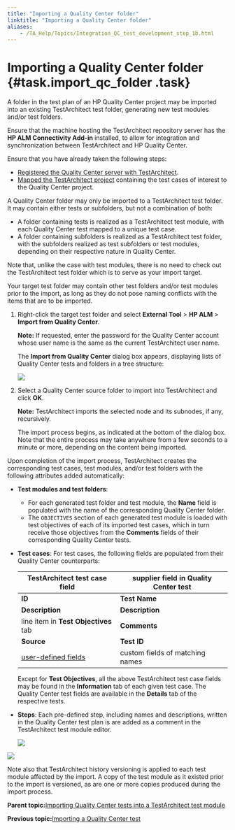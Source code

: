 ```yaml
--- 
title: "Importing a Quality Center folder"
linktitle: "Importing a Quality Center folder"
aliases: 
    - /TA_Help/Topics/Integration_QC_test_development_step_1b.html
---
```

# Importing a Quality Center folder {#task.import_qc_folder .task}

A folder in the test plan of an HP Quality Center project may be imported into an existing TestArchitect test folder, generating new test modules and/or test folders.

Ensure that the machine hosting the TestArchitect repository server has the **HP ALM Connectivity Add-in** installed, to allow for integration and synchronization between TestArchitect and HP Quality Center.

Ensure that you have already taken the following steps:

-   [Registered the Quality Center server with TestArchitect](Integration_QC_connecting_repo_to_QC_server_step_1.html).
-   [Mapped the TestArchitect project](Integration_QC_connecting_repo_to_QC_server_step_2.html) containing the test cases of interest to the Quality Center project.

A Quality Center folder may only be imported to a TestArchitect test folder. It may contain either tests or subfolders, but not a combination of both:

-   A folder containing tests is realized as a TestArchitect test module, with each Quality Center test mapped to a unique test case.
-   A folder containing subfolders is realized as a TestArchitect test folder, with the subfolders realized as test subfolders or test modules, depending on their respective nature in Quality Center.

Note that, unlike the case with test modules, there is no need to check out the TestArchitect test folder which is to serve as your import target.

Your target test folder may contain other test folders and/or test modules prior to the import, as long as they do not pose naming conflicts with the items that are to be imported.

1.  Right-click the target test folder and select **External Tool** \> **HP ALM** \> **Import from Quality Center**.

    **Note:** If requested, enter the password for the Quality Center account whose user name is the same as the current TestArchitect user name.

    The **Import from Quality Center** dialog box appears, displaying lists of Quality Center tests and folders in a tree structure:

    ![](../Images/QC_import_test_case.png)

2.  Select a Quality Center source folder to import into TestArchitect and click **OK**.

    **Note:** TestArchitect imports the selected node and its subnodes, if any, recursively.

    The import process begins, as indicated at the bottom of the dialog box. Note that the entire process may take anywhere from a few seconds to a minute or more, depending on the content being imported.


Upon completion of the import process, TestArchitect creates the corresponding test cases, test modules, and/or test folders with the following attributes added automatically:

-   **Test modules and test folders**:
    -   For each generated test folder and test module, the **Name** field is populated with the name of the corresponding Quality Center folder.
    -   The `OBJECTIVES` section of each generated test module is loaded with test objectives of each of its imported test cases, which in turn receive those objectives from the **Comments** fields of their corresponding Quality Center tests.
-   **Test cases**: For test cases, the following fields are populated from their Quality Center counterparts:

    |TestArchitect test case field|supplier field in Quality Center test|
    |-----------------------------|-------------------------------------|
    |**ID**|**Test Name**|
    |**Description**|**Description**|
    |line item in **Test Objectives** tab|**Comments**|
    |**Source**|**Test ID**|
    |[user-defined fields](../../TA_Administration/Topics/User_defined_fields.html)|custom fields of matching names|

    Except for **Test Objectives**, all the above TestArchitect test case fields may be found in the **Information** tab of each given test case. The Quality Center test fields are available in the **Details** tab of the respective tests.

-   **Steps**: Each pre-defined step, including names and descriptions, written in the Quality Center test plan is are added as a comment in the TestArchitect test module editor.

    ![](../Images/QC_import_test_case_2.png)


![](../Images/QC_import_test_case_mapped_ID.png)

Note also that TestArchitect history versioning is applied to each test module affected by the import. A copy of the test module as it existed prior to the import is versioned, as are one or more copies produced during the import process.

**Parent topic:**[Importing Quality Center tests into a TestArchitect test module](../../TA_Help/Topics/Integration_QC_test_development_step_1.html)

**Previous topic:**[Importing a Quality Center test](../../TA_Help/Topics/Integration_QC_test_development_step_1a.html)

